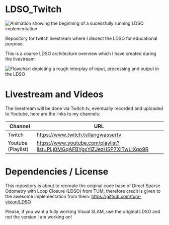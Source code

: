# LDSO_Twitch

![Animation showing the beginning of a sucessfully running LDSO implementation](./_github/LDSO_Twitch_Animation.gif)

Repository for twitch livestream where I dissect the LDSO for educational purpose.

This is a coarse LDSO architecture overview which I have created during the livestream:

![Flowchart depicting a rough interplay of input, processing and output in the LDSO](./_github/LDSO_Flowchart_Coarse.svg)


# Livestream and Videos

The livestream will be done via Twitch.tv, eventually recorded and uploaded to Youtube, here are the links to my channels: 

| Channel  | URL             |
| ----- | ----------------- |
| Twitch | https://www.twitch.tv/langwassertv |
| Youtube (Playlist) | https://www.youtube.com/playlist?list=PLj0MGqAFBYgxYiZJezHSP7XiTwLiXgo9R |


# Dependencies / License

This repository is about to recreate the original code base of Direct Sparse Odometry with Loop Closure (LDSO) from TUM, therefore credit is given to the awesome implementation from them:
https://github.com/tum-vision/LDSO

Please, if you want a fully working Visual SLAM, use the original LDSO and not the version I am working on!



